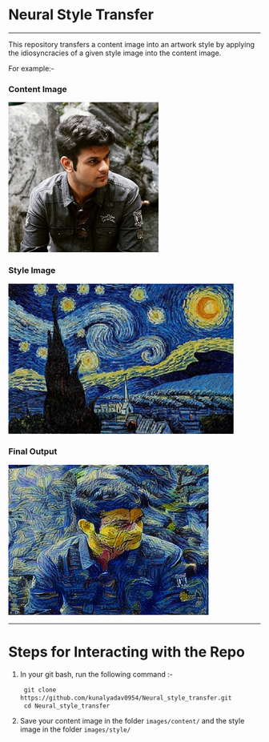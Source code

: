 # Neural Style Transfer
---

This repository transfers a content image into an artwork style by applying the idiosyncracies of a given style image into the content image.

For example:- 

### Content Image

![content_image](images/content/my_pic_compressed.jpg "content-image" )

### Style Image

![style_image](images/style/sn.jpg "style-image")

### Final Output

![Final output](nst_output/my_pic_starry-night-van-gogh.jpg "final-output")

---

# Steps for Interacting with the Repo

1. In your git bash, run the following command :-

		git clone https://github.com/kunalyadav0954/Neural_style_transfer.git
		cd Neural_style_transfer
		
2. Save your content image in the folder `images/content/` and the style image in the folder `images/style/` 

